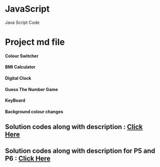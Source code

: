 # JavaScript
Java Script Code 

# Project md file
#### Colour Switcher
#### BMI Calculator
#### Digital Clock
#### Guess The Number Game
#### KeyBoard
#### Background colour changes

## Solution codes along with description : [Click Here](https://github.com/XanderViskoii/JavaScript/blob/15f0e202869000783fe07231984d87603634145d/07_Projects/Projects_Phase1.md)
## Solution codes along with description for P5 and P6 : [Click Here](https://github.com/XanderViskoii/JavaScript/blob/15f0e202869000783fe07231984d87603634145d/08_events/Projects_Phase2.md)
